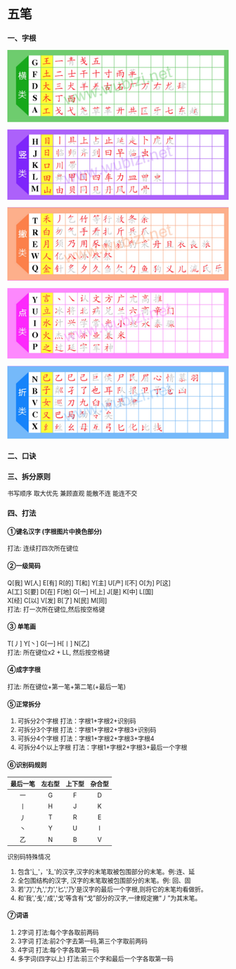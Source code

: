 # 五笔
### 一、字根
![横类](./imgs/heng.jpg) 

![竖类](./imgs/shu.jpg) 

![撇类](./imgs/pie.jpg) 

![捺类](./imgs/na.jpg) 

![折类](./imgs/zhe.jpg) 

### 二、口诀  
### 三、拆分原则  
书写顺序 取大优先 兼顾直观 能散不连 能连不交  
### 四、打法
#### ①键名汉字 (字根图片中换色部分)
打法: 连续打四次所在键位
#### ②一级简码
Q[我] W[人] E[有] R[的] T[和] Y[主] U[产] I[不] O[为] P[这]  
A[工] S[要] D[在] F[地] G[一] H[上] J[是] K[中] L[国]  
X[经] C[以] V[发] B[了] N[民] M[同]  
打法: 打一次所在键位,然后按空格键  
#### ③ 单笔画
T[丿] Y[丶] G[一] H[丨] N[乙]  
打法: 所在键位x2 + LL, 然后按空格键
#### ④成字字根  
打法: 所在键位+第一笔+第二笔(+最后一笔)
#### ⑤正常拆分
1) 可拆分2个字根  打法：字根1+字根2+识别码  
2) 可拆分3个字根  打法：字根1+字根2+字根3+识别码  
3) 可拆分4个字根  打法：字根1+字根2+字根3+字根4  
4) 可拆分4个以上字根  打法：字根1+字根2+字根3+最后一个字根  
#### ⑥识别码规则  
| 最后一笔 | 左右型 | 上下型 | 杂合型 |
|:-------:|:-----:|:-----:|:-----:|
| 一      | G     | F     | D     |
| 丨      | H     | J     | K     |
| 丿      | T     | R     | E     |
| 丶      | Y     | U     | I     |
| 乙      | N     | B     | V     |

识别码特殊情况  
1) 包含'辶'，'廴'的汉字,汉字的末笔取被包围部分的末笔。例:连、延  
2) 全包围结构的汉字, 汉字的末笔取被包围部分的末笔。例: 回、固  
3) 若'刀','九','力','匕','乃'是汉字的最后一个字根,则将它的末笔均看做折。 
4) 和'我','戋','成','戈'等含有“戈”部分的汉字,一律规定撇“丿”为其末笔。 
#### ⑦词语
1) 2字词  打法:每个字各取前两码
2) 3字词  打法:前2个字去第一码,第三个字取前两码 
3) 4字词  打法:每个字各取第一码  
4) 多字词(四字以上)  打法:前三个字和最后一个字各取第一码 

